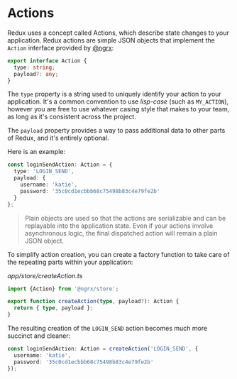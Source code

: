 # Actions

Redux uses a concept called Actions, which describe state changes to your application. Redux actions are simple JSON objects that implement the `Action` interface provided by [@ngrx](https://github.com/ngrx):

```typescript
export interface Action {
  type: string;
  payload?: any;
}
```

The `type` property is a string used to uniquely identify your action to your application. It's a common convention to use _lisp-case_ \(such as `MY_ACTION`\), however you are free to use whatever casing style that makes to your team, as long as it's consistent across the project.

The `payload` property provides a way to pass additional data to other parts of Redux, and it's entirely optional.

Here is an example:

```typescript
const loginSendAction: Action = {
  type: 'LOGIN_SEND',
  payload: {
    username: 'katie',
    password: '35c0cd1ecbbb68c75498b83c4e79fe2b'
  }
};
```

> Plain objects are used so that the actions are serializable and can be replayable into the application state. Even if your actions involve asynchronous logic, the final dispatched action will remain a plain JSON object.

To simplify action creation, you can create a factory function to take care of the repeating parts within your application:

_app/store/createAction.ts_

```typescript
import {Action} from '@ngrx/store';

export function createAction(type, payload?): Action {
  return { type, payload };
}
```

The resulting creation of the `LOGIN_SEND` action becomes much more succinct and cleaner:

```typescript
const loginSendAction: Action = createAction('LOGIN_SEND', {
  username: 'katie',
  password: '35c0cd1ecbbb68c75498b83c4e79fe2b'
});
```

